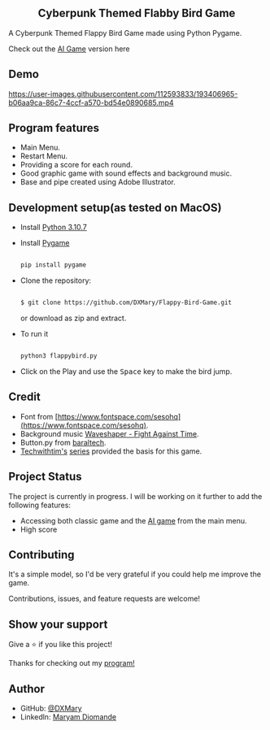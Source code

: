 <h2 align="center">Cyberpunk Themed Flabby Bird Game</h2>

A Cyberpunk Themed Flappy Bird Game made using Python Pygame.

Check out the [AI Game](https://github.com/DXMary/Flappy-Bird-AI-Game) version here

<h2>Demo</h2>

https://user-images.githubusercontent.com/112593833/193406965-b06aa9ca-86c7-4ccf-a570-bd54e0890685.mp4

<h2>Program features</h2>

- Main Menu.
- Restart Menu.
- Providing a score for each round.
- Good graphic game with sound effects and background music.
- Base and pipe created using Adobe Illustrator.

<h2>Development setup(as tested on MacOS)</h2>

- Install [Python 3.10.7](https://www.python.org/downloads/release/python-3107/)

- Install [Pygame](https://www.pygame.org/wiki/GettingStarted)

  ```sh

  pip install pygame

  ```
  
- Clone the repository:

  ```sh

  $ git clone https://github.com/DXMary/Flappy-Bird-Game.git

  ```
  or download as zip and extract.
  
- To run it
  
  ```sh
  
  python3 flappybird.py

  ```
- Click on the Play and use the <kbd>Space</kbd> key to make the bird jump.

<h2>Credit</h2>

- Font from [https://www.fontspace.com/sesohq](https://www.fontspace.com/sesohq).
- Background music [Waveshaper - Fight Against Time](https://www.youtube.com/watch?v=vbamxVatGjI).
- Button.py from [baraltech](https://github.com/baraltech).
- [Techwithtim's](https://github.com/techwithtim) [series](https://www.youtube.com/watch?v=MMxFDaIOHsE&list=PLzMcBGfZo4-lwGZWXz5Qgta_YNX3_vLS2) provided the basis for this game.

<h2>Project Status</h2>

The project is currently in progress. I will be working on it further to add the following features:

- Accessing both classic game and the [AI game](https://github.com/DXMary/Flappy-Bird-AI-Game) from the main menu.
- High score

<h2>Contributing</h2>

It's a simple model, so I'd be very grateful if you could help me improve the game.

Contributions, issues, and feature requests are welcome!

<h2>Show your support</h2>

Give a ⭐ if you like this project!

Thanks for checking out my [program!](https://github.com/DXMary/Flappy-Bird-Game)

<h2>Author</h2>

- GitHub: [@DXMary](https://github.com/DXMary)
- Linkedln: [Maryam Diomande](https://www.linkedin.com/in/maryamdiomande/)



